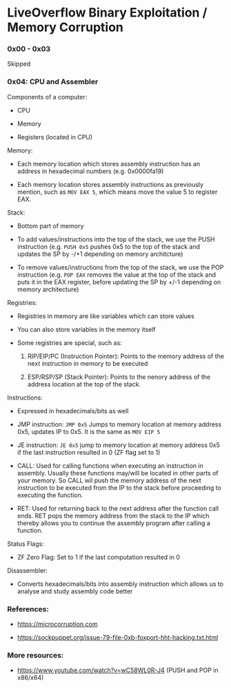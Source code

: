 # LiveOverflow Binary Exploitation / Memory Corruption

### 0x00 - 0x03

Skipped

### 0x04: CPU and Assembler

Components of a computer:

- CPU

- Memory

- Registers (located in CPU)

Memory:

- Each memory location which stores assembly instruction has an address in hexadecimal numbers (e.g. 0x0000fa19)

- Each memory location stores assembly instructions as previously mention, such as `MOV EAX 5`, which means move the value 5 to register EAX.

Stack:

- Bottom part of memory

- To add values/instructions into the top of the stack, we use the PUSH instruction (e.g. `PUSH 0x5` pushes 0x5 to the top of the stack and updates the SP by -/+1 depending on memory architcture)

- To remove values/instructions from the top of the stack, we use the POP instruction (e.g. `POP EAX` removes the value at the top of the stack and puts it in the EAX register, before updating the SP by +/-1 depending on memory architecture) 

Registries:

- Registries in memory are like variables which can store values

- You can also store variables in the memory itself

- Some registries are special, such as:

    1. RIP/EIP/PC (Instruction Pointer): Points to the memory address of the next instruction in memory to be executed

    2. ESP/RSP/SP (Stack Pointer): Points to the nenory address of the address location at the top of the stack. 

Instructions:

- Expressed in hexadecimals/bits as well

- JMP instruction: `JMP 0x5` Jumps to memory location at memory address 0x5, updates IP to 0x5. It is the same as `MOV EIP 5` 

- JE instruction: `JE 0x5` jump to memory location at memory address 0x5 if the last instruction resulted in 0 (ZF flag set to 1)

- CALL: Used for calling functions when executing an instruction in assembly. Usually these functions may/will be located in other parts of your memory. So CALL wil push the memory address of the next instruction to be executed from the IP to the stack before proceeding to executing the function.

- RET: Used for returning back to the next address after the function call ends. RET pops the memory address from the stack to the IP which thereby allows you to continue the assembly program after calling a function.

Status Flags:

- ZF Zero Flag: Set to 1 if the last computation resulted in 0

Disassembler:

- Converts hexadecimals/bits into assembly instruction which allows us to analyse and study assembly code better

### References:

- https://microcorruption.com

- https://sockpuppet.org/issue-79-file-0xb-foxport-hht-hacking.txt.html

### More resources:

- https://www.youtube.com/watch?v=wC58WL0R-J4 (PUSH and POP in x86/x64)

